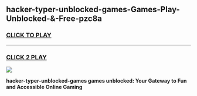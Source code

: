 
## hacker-typer-unblocked-games-Games-Play-Unblocked-&-Free-pzc8a
<h3>
<a href="https://premium76.site?title=hacker-typer-unblocked-games&ref=24A">CLICK TO PLAY</a></h3>
<hr>

<h3>
<a href="https://premium76.site?title=hacker-typer-unblocked-games&ref=24A">CLICK 2 PLAY</a>
  
</h3>

<a href="https://premium76.site?title=hacker-typer-unblocked-games&ref=24A"><img src="https://clearcache.store/games.png"></a>


**hacker-typer-unblocked-games games unblocked: Your Gateway to Fun and Accessible Online Gaming**
